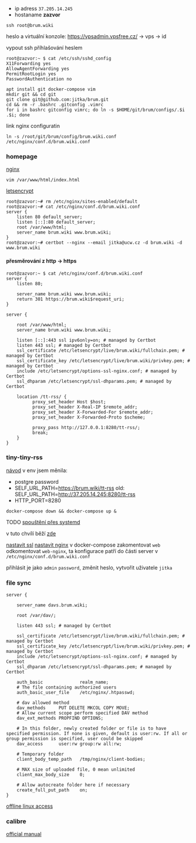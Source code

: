 * ip adress `37.205.14.245`
* hostaname **zazvor**
```
ssh root@brum.wiki
```
heslo a virtuální konzole:
https://vpsadmin.vpsfree.cz/ -> vps -> id 

vypout ssh příhlašování heslem
```
root@zazvor:~ $ cat /etc/ssh/sshd_config 
X11Forwarding yes
AllowAgentForwarding yes
PermitRootLogin yes
PasswordAuthentication no
```


```
apt install git docker-compose vim
mkdir git && cd git
git clone git@github.com:jitka/brum.git
cd && rm -r .bashrc .gitconfig .vimrc
for i in bashrc gitconfig vimrc; do ln -s $HOME/git/brum/configs/.$i .$i; done
```

link nginx configuratin
```
ln -s /root/git/brum/config/brum.wiki.conf /etc/nginx/conf.d/brum.wiki.conf 
```
### homepage

[nginx](https://www.digitalocean.com/community/tutorials/how-to-install-nginx-on-debian-10)
```
vim /var/www/html/index.html
```
[letsencrypt](https://www.nginx.com/blog/using-free-ssltls-certificates-from-lets-encrypt-with-nginx/)
```
root@zazvor:~# rm /etc/nginx/sites-enabled/default
root@zazvor:~# cat /etc/nginx/conf.d/brum.wiki.conf
server {
    listen 80 default_server;
    listen [::]:80 default_server;
    root /var/www/html;
    server_name brum.wiki www.brum.wiki;
}
root@zazvor:~# certbot --nginx --email jitka@ucw.cz -d brum.wiki -d www.brum.wiki
```
#### přesměrování z http -> https
```
root@zazvor:~ $ cat /etc/nginx/conf.d/brum.wiki.conf 
server {
    listen 80;

    server_name brum.wiki www.brum.wiki;
    return 301 https://brum.wiki$request_uri;
}

server {

    root /var/www/html;
    server_name brum.wiki www.brum.wiki;

    listen [::]:443 ssl ipv6only=on; # managed by Certbot
    listen 443 ssl; # managed by Certbot
    ssl_certificate /etc/letsencrypt/live/brum.wiki/fullchain.pem; # managed by Certbot
    ssl_certificate_key /etc/letsencrypt/live/brum.wiki/privkey.pem; # managed by Certbot
    include /etc/letsencrypt/options-ssl-nginx.conf; # managed by Certbot
    ssl_dhparam /etc/letsencrypt/ssl-dhparams.pem; # managed by Certbot

    location /tt-rss/ {
          proxy_set_header Host $host;
          proxy_set_header X-Real-IP $remote_addr;
          proxy_set_header X-Forwarded-For $remote_addr;
          proxy_set_header X-Forwarded-Proto $scheme;

          proxy_pass http://127.0.0.1:8280/tt-rss/;
          break;
    }
}
```

### tiny-tiny-rss
[návod](https://git.tt-rss.org/fox/ttrss-docker-compose/src/static-dockerhub/README.md)
v env jsem měnila:
* postgre password 
* SELF_URL_PATH=https://brum.wiki/tt-rss old: SELF_URL_PATH=http://37.205.14.245:8280/tt-rss
* HTTP_PORT=8280

```
docker-compose down && docker-compose up &
```
TODO [spouštění přes systemd](https://community.hetzner.com/tutorials/docker-compose-as-systemd-service)

v tuto chvílí běží [zde](http://37.205.14.245:8280/tt-rss/)

[nastavit ssl](https://git.tt-rss.org/fox/ttrss-docker-compose/wiki#using-ssl-with-letsencrypt)
[nastavit nginx](https://git.tt-rss.org/fox/ttrss-docker-compose/wiki#how-do-i-put-this-container-behind-a-reverse-proxy) v docker-compose zakomentovat `web` odkomentovat `web-nginx`, ta konfigurace patří do části server v `/etc/nginx/conf.d/brum.wiki.conf` 


přihlásit je jako `admin` `password`, změnit heslo, vytvořit uživatele `jitka`

### file sync
```
server {

    server_name davs.brum.wiki;

    root /var/dav/;

    listen 443 ssl; # managed by Certbot
        
    ssl_certificate /etc/letsencrypt/live/brum.wiki/fullchain.pem; # managed by Certbot
    ssl_certificate_key /etc/letsencrypt/live/brum.wiki/privkey.pem; # managed by Certbot
    include /etc/letsencrypt/options-ssl-nginx.conf; # managed by Certbot
    ssl_dhparam /etc/letsencrypt/ssl-dhparams.pem; # managed by Certbot

    auth_basic              realm_name;
    # The file containing authorized users
    auth_basic_user_file    /etc/nginx/.htpasswd;

    # dav allowed method
    dav_methods     PUT DELETE MKCOL COPY MOVE;
    # Allow current scope perform specified DAV method
    dav_ext_methods PROPFIND OPTIONS;

    # In this folder, newly created folder or file is to have specified permission. If none is given, default is user:rw. If all or group permission is specified, user could be skipped 
    dav_access      user:rw group:rw all:rw;

    # Temporary folder
    client_body_temp_path   /tmp/nginx/client-bodies;

    # MAX size of uploaded file, 0 mean unlimited
    client_max_body_size    0;  

    # Allow autocreate folder here if necessary
    create_full_put_path    on; 
}
```
[offline linux access](https://syncany.readthedocs.io/en/latest/commands.html)

### calibre
[official manual](https://manual.calibre-ebook.com/server.html#accessing-the-server-from-devices-on-your-home-network)
